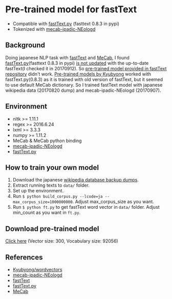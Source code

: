 # Pre-trained model for fastText
- Compatible with [fastText.py](https://github.com/salestock/fastText.py) (fasttext 0.8.3 in pypi)
- Tokenized with [mecab-ipadic-NEologd](https://github.com/neologd/mecab-ipadic-neologd)

## Background
Doing japanese NLP task with [fastText](https://github.com/facebookresearch/fastText) and [MeCab](http://taku910.github.io/mecab/), I found [fastText.py](https://github.com/salestock/fastText.py)(fasttext 0.8.3 in pypi) [is not updated](https://github.com/salestock/fastText.py/pull/128) with the up-to-date fastText(I checked it in 20170912). So [pre-trained model provided in fastText repository](https://github.com/facebookresearch/fastText/blob/master/pretrained-vectors.md) didn't work. [Pre-trained models by Kyubyong](https://github.com/Kyubyong/wordvectors) worked with fastText.py(0.8.3) as it is trained with old version of fastText, but it seemed to use default MeCab dictionary. So I trained fastText model with japanese wikipedia data (20170820 dump) and mecab-ipadic-NEologd (20170907).

## Environment
* nltk >= 1.11.1
* regex >= 2016.6.24
* lxml >= 3.3.3
* numpy >= 1.11.2
* MeCab & MeCab python binding
* [mecab-ipadic-NEologd](https://github.com/neologd/mecab-ipadic-neologd)
* [fastText.py](https://github.com/salestock/fastText.py)

## How to train your own model
1. Download the japanese [wikipedia database backup dumps](https://dumps.wikimedia.org/backup-index.html).
2. Extract running texts to `data/` folder.
3. Set up the environment.
4. Run `$ python build_corpus.py --lcode=ja --max_corpus_size=1000000000`. Adjust max_corpus_size as you want.
5. Run `$ python ft.py` to get fastText word vector in `data/` folder. Adjust min_count as you want in `ft.py`.

## Download pre-trained model
[Click here](https://drive.google.com/open?id=1ED7o_h3KO3fKcDSRHXiuAFL3fxEM5z78) (Vector size: 300, Vocabulary size: 92056)

## References
- [Kyubyong/wordvectors](https://github.com/Kyubyong/wordvectors)
- [mecab-ipadic-NEologd](https://github.com/neologd/mecab-ipadic-neologd)
- [fastText](https://github.com/facebookresearch/fastText)
- [fastText.py](https://github.com/salestock/fastText.py)
- [MeCab](http://taku910.github.io/mecab/)
